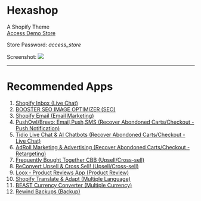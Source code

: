 # Hexashop
A Shopify Theme
<br>
<a href="https://navneet-dev.myshopify.com/">Access Demo Store</a>
<br>
<p>Store Password: <em>access_store</em></p>
Screenshot:
<img src="screenshot.jpeg">
<br><hr>
<h1>Recommended Apps</h1>
<ol>
  <li><a href="https://apps.shopify.com/inbox">Shopify Inbox (Live Chat)</a></li>
  <li><a href="https://apps.shopify.com/booster-apps-seo-optimizer">BOOSTER SEO IMAGE OPTIMIZER (SEO)</a></li>
  <li><a href="https://apps.shopify.com/shopify-email">Shopify Email (Email Marketing)</a></li>
  <li><a href="https://apps.shopify.com/pushowl">PushOwl/Brevo: Email,Push,SMS (Recover Abondoned Carts/Checkout - Push Notification)</a></li>
  <li><a href="https://apps.shopify.com/tidio-chat">Tidio Live Chat & AI Chatbots (Recover Abondoned Carts/Checkout - Live Chat)</a></li>
  <li><a href="https://apps.shopify.com/adroll-retargeting">AdRoll Marketing & Advertising (Recover Abondoned Carts/Checkout - Retargeting)</a></li>
  <li><a href="https://apps.shopify.com/frequently-bought-together">Frequently Bought Together CBB (Upsell/Cross-sell)</a></li>
  <li><a href="https://apps.shopify.com/reconvert-upsell-cross-sell">ReConvert Upsell & Cross Sell! (Upsell/Cross-sell)</a></li>
  <li><a href="https://apps.shopify.com/loox">Loox ‑ Product Reviews App (Product Review)</a></li>
  <li><a href="https://apps.shopify.com/translate-and-adapt">Shopify Translate & Adapt (Multiple Language)</a></li>
  <li><a href="https://apps.shopify.com/doubly-currency-converter">BEAST Currency Converter (Multiple Currency)</a></li>
  <li><a href="https://apps.shopify.com/backup">Rewind Backups (Backup)</a></li>
</ol>
